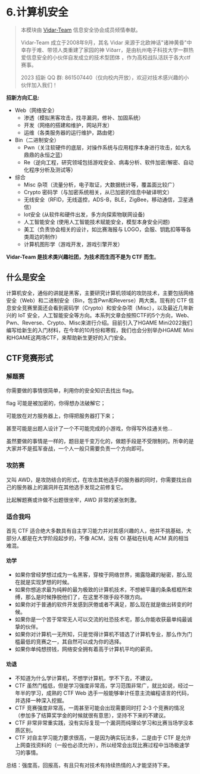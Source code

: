 # 6.计算机安全

> 本模块由 [Vidar-Team](https://vidar.club)  信息安全协会成员倾情奉献。
> 
> Vidar-Team 成立于2008年9月，其名 Vidar 来源于北欧神话"诸神黄昏"中幸存于难、带领人类重建了家园的神 Víðarr，是由杭州电子科技大学一群热爱信息安全的小伙伴自发成立的技术型团体 ，作为高校战队活跃于各大ctf赛事。
> 
> 2023 招新 QQ 群: 861507440（仅向校内开放），欢迎对技术感兴趣的小伙伴加入我们！

**招新方向汇总:**

- Web（网络安全）
  - 渗透（模拟黑客攻击，找寻漏洞，修补、加固系统）
  - 开发（网络的搭建和维护，网站开发）
  - 运维（各类服务器的运行维护，路由佬）
- Bin（二进制安全）
  - Pwn（关注软硬件的底层，对操作系统与应用程序本身进行攻击，如大名鼎鼎的永恒之蓝）
  - Re（逆向工程，研究领域包括游戏安全、病毒分析、软件加密/解密、自动化程序分析及测试等）
- 综合
  - Misc 杂项（流量分析，电子取证，大数据统计等，覆盖面比较广）
  - Crypto 密码学（与加密系统相关，从已加密的信息中破译明文）
  - 无线安全（RFID，无线遥控，ADS-B，BLE，ZigBee，移动通信，卫星通信）
  - Iot安全 (从软件和硬件出发，多方向探索物联网设备)
  - 人工智能安全 (使用人工智能技术赋能安全，模型本身安全问题)
  - 美工（负责协会相关的设计，如比赛海报与 LOGO，会服、钥匙扣等等各类周边的制作）
  - 计算机图形学（游戏开发，游戏引擎开发）

**Vidar-Team 是技术类兴趣社团，为技术而生而不是为 CTF 而生**。

## 什么是安全

计算机安全，通俗的讲就是黑客，主要研究计算机领域的攻防技术，主要包括网络安全（Web）和二进制安全（Bin，包含Pwn和Reverse）两大类。现有的 CTF 信息安全竞赛里面还会看到密码学（Crypto）和安全杂项（Misc），以及最近几年新兴的 IoT 安全，人工智能安全等方向。本系列文章会按照CTF的5个方向，Web、Pwn、Reverse、Crypto、Misc来进行介绍。目前引入了HGAME Mini2022我们编写给新生的入门材料，在今年的10月份和寒假，我们也会分别举办HGAME Mini和HGAME这两场CTF，来帮助新生更好的入门安全。

## CTF竞赛形式

### 解题赛

你需要做的事情很简单，利用你的安全知识去找出 flag。

flag 可能是被加密的，你得想办法破解它；

可能放在对方服务器上，你得把服务器打下来；

甚至可能是出题人设计了一个不可能完成的小游戏，你得写外挂通关他...

虽然要做的事情是一样的，题目是千变万化的，做题手段是不受限制的。所幸的是大家并不是孤军奋战，一个人一般只需要负责一个方向即可。

### 攻防赛

又叫 AWD，是攻防结合的形式，在攻击其他选手的服务器的同时，你需要找出自己的服务器上的漏洞并在其他选手发现之前修复它。

比起解题赛或许做不出题很坐牢，AWD 非常的紧张刺激。

### 适合我吗

首先 CTF 适合绝大多数具有自主学习能力并对其感兴趣的人，他并不挑基础，大部分人都是在大学阶段起步的，不像 ACM，没有 OI 基础在杭电 ACM 真的相当难混。

#### 劝学

- 如果你曾经梦想过成为一名黑客，穿梭于网络世界，揭露隐藏的秘密，那么现在就是实现梦想的时候。
- 如果你想追求最为纯粹的最为极致的计算机技术，不想被平庸的条条框框所束缚，那么是时候挣脱他们了，在这里不限手段不限方向。
- 如果你对于普通的软件开发感到厌倦或者不满足，那么现在就是做出转变的时候。
- 如果你是一个苦于常常无人可以交流的社恐技术宅，那么你能收获最单纯最诚挚的伙伴。
- 如果你对计算机一无所知，只是觉得计算机不错选了计算机专业，那么作为门槛最低的竞赛之一，其自然可以成为你的选择。
- 如果你单纯想捞钱，网络安全拥有着高于计算机平均的薪资。

#### 劝退

- 不知道为什么学计算机，不想学计算机，学不下去，不建议。
- CTF 虽然门槛低，但是学习强度非常高，学习范围非常广，就比如说，经过一年半的学习，成熟的 CTF Web 选手一般能够审计任意主流编程语言的代码，并选择一种深入挖掘。
- CTF 竞赛强度非常高，一周甚至可能会出现需要同时打 2-3 个竞赛的情况（参加多了结算奖学金的时候就很有意思），坚持不下来的不建议。
- CTF 非常非常重实践，没有实际复现一个漏洞而纯理论学习和比赛当场学没本质区别。
- CTF 对自主学习能力要求很高，一是因为确实玩法多，二是由于 CTF 是允许上网查找资料的（一般也必须允许），所以经常会出现比赛过程中当场极速学习的事情。

总结：强度高，回报高，有且只有对技术有持续热情的人才能坚持下来。
